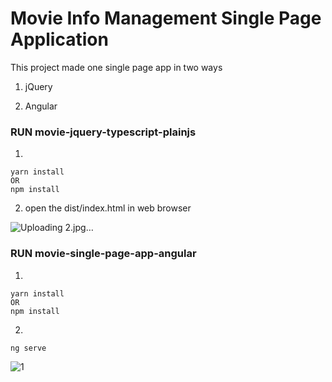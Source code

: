 # Movie Info Management Single Page Application

This project made one single page app in two ways
1. jQuery

2. Angular

### RUN movie-jquery-typescript-plainjs
1. 
```
yarn install
OR 
npm install
```
2. open the dist/index.html in web browser

![Uploading 2.jpg…]()

### RUN movie-single-page-app-angular
1. 
```
yarn install
OR 
npm install
```
2.
```
ng serve
```

![1](https://user-images.githubusercontent.com/5163148/122298444-ac1f3300-cef4-11eb-8c89-21cd7f795e1d.jpg)
